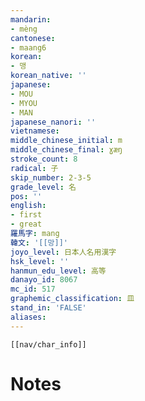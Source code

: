 ```yaml
---
mandarin:
- mèng
cantonese:
- maang6
korean:
- 맹
korean_native: ''
japanese:
- MOU
- MYOU
- MAN
japanese_nanori: ''
vietnamese:
middle_chinese_initial: m
middle_chinese_final: ɣæŋ
stroke_count: 8
radical: 子
skip_number: 2-3-5
grade_level: 名
pos: ''
english:
- first
- great
羅馬字: mang
韓文: '[[망]]'
joyo_level: 日本人名用漢字
hsk_level: ''
hanmun_edu_level: 高等
danayo_id: 8067
mc_id: 517
graphemic_classification: 皿
stand_in: 'FALSE'
aliases:
---
```

```meta-bind-embed
[[nav/char_info]]
```

# Notes
